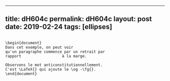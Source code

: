 ---
 title: dH604c
 permalink: dH604c
 layout: post
 date: 2019-02-24
 tags: [ellipses]
 ---

```latex\documentclass[a4paper,10pt]{article}

\begin{document}
Dans cet exemple, on peut voir
qu'un paragraphe commence par un retrait par
rapport                  à la marge.

Observons le mot anticonstitutionnellement.
C'est \LaTeX{} qui ajoute le \og -\fg{}.
\end{document}
```